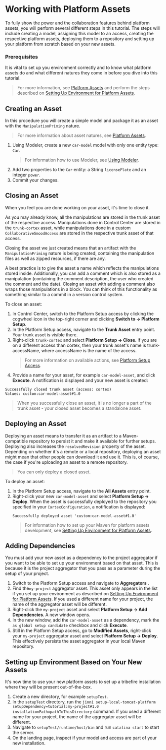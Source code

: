 # Working with Platform Assets
To fully show the power and the collaboration features behind platform assets, you will perform several different steps in this tutorial. The steps will include creating a model, assigning this model to an access, creating the respective platform assets, deploying them to a repository and setting up your platform from scratch based on your new assets.

### Prerequisites
It is vital to set up you environment correctly and to know what platform assets do and what different natures they come in before you dive into this tutorial.
>For more information, see [Platform Assets](asset://tribefire.cortex.documentation:concepts-doc/features/platform_assets.md) and perform the steps described on [Setting Up Environment for Platform Assets](setting_up_platform_assets.md).

## Creating an Asset
In this procedure you will create a simple model and package it as an asset with the `ManipulationPriming` nature.
>For more information about asset natures, see [Platform Assets](asset://tribefire.cortex.documentation:concepts-doc/features/platform_assets.md).

1. Using Modeler, create a new `car-model` model with only one entity type: `Car`.
    >For information how to use Modeler, see [Using Modeler](asset://tribefire.cortex.documentation:tutorials-doc/control-center/using_modeler.md).
2. Add two properties to the `Car` entity: a String `licensePlate` and an integer `power`.
3. Commit your changes.

## Closing an Asset 
When you feel you are done working on your asset, it's time to close it. 

As you may already know, all the manipulations are stored in the trunk asset of the respective access. Manipulations done in Control Center are stored in the `trunk-cortex` asset, while manipulations done in a custom `CollaborativeSmoodAccess` are stored in the respective trunk asset of that access.

Closing the asset we just created means that an artifact with the `ManipulationPriming` nature is being created, containing the manipulation files as well as zipped resources, if there are any.

A best practice is to give the asset a name which reflects the manipulations stored inside. Additionally, you can add a comment which is also stored as a manipulation (containing the comment description, the user who created the comment and the date). Closing an asset with adding a comment also wraps those manipulations in a block. You can think of this functionality as something similar to a commit in a version control system.

To close an asset:
1. In Control Center, switch to the Platform Setup access by clicking the cogwheel icon in the top-right corner and clicking **Switch to -> Platform Setup**.
2. In the Platform Setup access, navigate to the **Trunk Asset** entry point. Your trunk asset is visible there.
3. Right-click `trunk-cortex` and select **Platform Setup -> Close**. If you are on a different access than cortex, then your trunk asset's name is trunk-accessName, where accessName is the name of the access.
   >For more information on available actions, see [Platform Setup Access](asset://tribefire.cortex.documentation:concepts-doc/features/platform_assets.md#platform-setup-access).
4. Provide a name for your asset, for example `car-model-asset`, and click **Execute**. A notification is displayed and your new asset is created:
```
Successfully closed trunk asset (access: cortex)
Values: custom:car-model-asset#1.0
```
> When you successfully close an asset, it is no longer a part of the trunk asset - your closed asset becomes a standalone asset. 

## Deploying an Asset 
Deploying an asset means to transfer it as an artifact to a Maven-compatible repository to persist it and make it available for further setups. Deploying also increases the `resolvedRevision` property of the asset. Depending on whether it's a remote or a local repository, deploying an asset might mean that other people can download it and use it. This is, of course, the case if you're uploading an asset to a remote repository. 
>You can only deploy a closed asset.

To deploy an asset:
1. In the Platform Setup access, navigate to the **All Assets** entry point. 
2. Right-click your new `car-model-asset` and select **Platform Setup -> Deploy**. When the asset is successfully deployed to the repository you specified in your `CortexConfiguration`, a notification is displayed:
   ```
   Successfully deployed asset 'custom:car-model-asset#1.0'
   ```
   >For information how to set up your Maven for platform assets development, see [Setting Up Environment for Platform Assets](setting_up_platform_assets.md).


<!-- ## Creating a New Access Asset
Next step you are going to perform is to create a <a href="#" data-toggle="tooltip" data-original-title="{{site.data.glossary.smood}}">SMOOD</a> access, assign your `car-model` as its <a href="#" data-toggle="tooltip" data-original-title="{{site.data.glossary.metamodel}}">metamodel</a>, and package it all as a brand new asset.

1. In Control Center, create a new collaborative SMOOD access and provide the necessary information, for example:
   * `externalId`: custom.car
   * `name`: car-smood-access
   * `metamodel`: car-model
   {%include tip.md content="For more information about different types of accesses, see [Smart Memory Object-oriented Database](smood.md)."%}
   Creating a new access creates new manipulations in the cortex access, which means a new `trunk` asset is created.
2. Switch to the Platform Setup access and close and deploy your new trunk asset. Give it a meaningful name, for example `car-access-asset`. For information on how to close and deploy an asset, see the previous sections of this tutorial.

3. In the **All Assets** entry point, expand the **car-access-asset** entry and display its dependencies. Note that there is a dependency to **car-model-asset** version 1.0. This is because you created the `car-access` after you had created the `car-model`. Assigning the `car-model` as the metamodel of your `car-access` has nothing to do with it. -->


## Adding Dependencies
You must add your new asset as a dependency to the project aggregator if you want to be able to set up your environment based on that asset. This is because it is the project aggregator that you pass as a parameter during the setup of your project.

1. Switch to the Platform Setup access and navigate to **Aggregators** . 
2. Find the`my-project` aggregator asset. This asset only appears in the list if you set up your environment as described on [Setting Up Environment for Platform Assets](setting_up_platform_assets.md). If you used a different name for your project, the name of the aggregator asset will be different.
3. Right-click the `my-project` asset and select **Platform Setup -> Add Dependencies**. A new window opens.
4. In the new window, add the `car-model-asset` as a dependency, mark the `as global setup candidate` checkbox and click **Execute**.
5. Still in the Platform Setup access, go to **Modified Assets**, right-click your `my-project` aggregator asset and select **Platform Setup -> Deploy**. This effectively persists the asset aggregator in your local Maven repository.

## Setting up Environment Based on Your New Assets
It's now time to use your new platform assets to set up a tribefire installation where they will be present out-of-the-box.

1. Create a new directory, for example `setupTest`.
2. In the `setupTest` directory, run the `jinni setup-local-tomcat-platform setupDependency=tutorial:my-project#1.0 installationPath=pathToThisDirectory` command. If you used a different name for your project, the name of the aggregator asset will be different.
3. Navigate to `setupTest/runtime/host/bin` and run `catalina start` to start the server. 
4. On the landing page, inspect if your model and access are part of your new installation.

